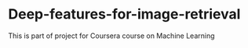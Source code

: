 # Deep-features-for-image-retrieval
This is part of project for Coursera course on Machine Learning
